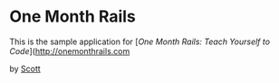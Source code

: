 # One Month Rails

This is the sample application for
[*One Month Rails: Teach Yourself to Code*](http://onemonthrails.com

by [Scott](http://www.wessler.com)